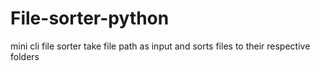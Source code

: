 # File-sorter-python
mini cli file sorter take file path as input and sorts files to their respective folders
